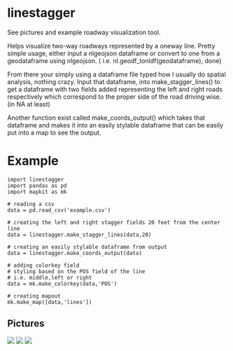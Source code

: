 # linestagger
See pictures and example roadway visualization tool.

Helps visualize two-way roadways represented by a oneway line. Pretty simple usage, either input a nlgeojson dataframe or convert to one from a geodataframe using nlgeojson. ( i.e. nl.geodf_tonldf(geodataframe), done)

From there your simply using a dataframe file typed how I usually do spatial analysis, nothing crazy. Input that dataframe, into make_stagger_lines() to get a dataframe with two fields added representing the left and right roads respectively which correspond to the proper side of the road driving wise. (in NA at least) 

Another function exist called make_coords_output() which takes that dataframe and makes it into an easily stylable dataframe that can be easily put into a map to see the output.

# Example
```
import linestagger 
import pandas as pd
import mapkit as mk 

# reading a csv
data = pd.read_csv('example.csv')

# creating the left and right stagger fields 20 feet from the center line
data = linestagger.make_stagger_lines(data,20)

# creating an easily stylable dataframe from output
data = linestagger.make_coords_output(data)

# adding colorkey field
# styling based on the POS field of the line
# i.e. middle,left or right
data = mk.make_colorkey(data,'POS')

# creating mapout
mk.make_map([data,'lines'])

```

## Pictures
![](https://cloud.githubusercontent.com/assets/10904982/25410200/5af727ea-29e3-11e7-9fea-b0b3ed641b03.png)
![](https://cloud.githubusercontent.com/assets/10904982/25410199/5af4a114-29e3-11e7-933c-01117a278206.png)
![](https://cloud.githubusercontent.com/assets/10904982/25410201/5af77bf0-29e3-11e7-9398-c017c6e7e17d.png)

